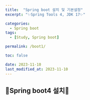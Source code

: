 ```yaml
---
title:  "Spring boot 설치 및 기본설정"
excerpt: "✨Spring Tools 4, JDK 17✨"

categories:
  - Spring boot
tags:
  - [Study, Spring boot]

permalink: /boot1/

toc: false

date: 2023-11-10
last_modified_at: 2023-11-10
---
```


## 🌿Spring boot4 설치🌿
